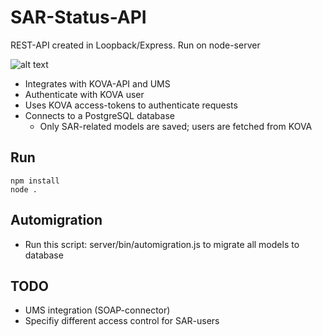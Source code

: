 # SAR-Status-API

REST-API created in Loopback/Express. Run on node-server 

![alt text](http://stianmorsund.no/dev/SAR-api.png)


- Integrates with KOVA-API and UMS
- Authenticate with KOVA user
- Uses KOVA access-tokens to authenticate requests
- Connects to a PostgreSQL database
	- Only SAR-related models are saved; users are fetched from KOVA

## Run
```
npm install
node .
```


## Automigration
- Run this script: server/bin/automigration.js to migrate all models to database


## TODO
- UMS integration (SOAP-connector)
- Specifiy different access control for SAR-users
